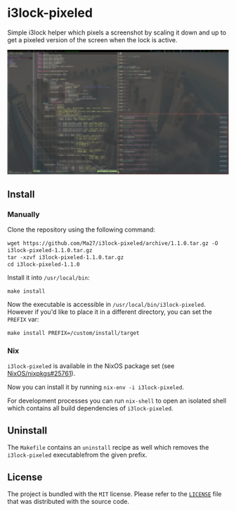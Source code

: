 i3lock-pixeled
==============

Simple i3lock helper which pixels a screenshot by scaling it down and up to get a pixeled version
of the screen when the lock is active.

![i3lock-pixeled Example](screen.png)

## Install

### Manually

Clone the repository using the following command:

```
wget https://github.com/Ma27/i3lock-pixeled/archive/1.1.0.tar.gz -O i3lock-pixeled-1.1.0.tar.gz
tar -xzvf i3lock-pixeled-1.1.0.tar.gz
cd i3lock-pixeled-1.1.0
```

Install it into `/usr/local/bin`:

```
make install
```

Now the executable is accessible in `/usr/local/bin/i3lock-pixeled`.
However if you'd like to place it in a different directory, you can set the `PREFIX` var:

```
make install PREFIX=/custom/install/target
```

### Nix

`i3lock-pixeled` is available in the NixOS package set (see [NixOS/nixpkgs#25761](https://github.com/NixOS/nixpkgs/pull/25761)).

Now you can install it by running `nix-env -i i3lock-pixeled`.

For development processes you can run `nix-shell` to open an isolated shell which contains all build dependencies of `i3lock-pixeled`.

## Uninstall

The `Makefile` contains an `uninstall` recipe as well which removes the `i3lock-pixeled` executablefrom the given prefix.

## License

The project is bundled with the `MIT` license. Please refer to the [`LICENSE`](https://github.com/Ma27/i3lock-pixeled/blob/master/LICENSE) file that was distributed with the source code.
